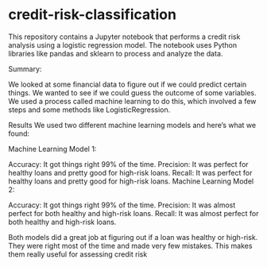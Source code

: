 # credit-risk-classification

This repository contains a Jupyter notebook that performs a credit risk analysis using a logistic regression model. The notebook uses Python libraries like pandas and sklearn to process and analyze the data.

Summary:

We looked at some financial data to figure out if we could predict certain things. We wanted to see if we could guess the outcome of some variables. We used a process called machine learning to do this, which involved a few steps and some methods like LogisticRegression.

Results
We used two different machine learning models and here’s what we found:

Machine Learning Model 1:

Accuracy: It got things right 99% of the time.
Precision: It was perfect for healthy loans and pretty good for high-risk loans.
Recall: It was perfect for healthy loans and pretty good for high-risk loans.
Machine Learning Model 2:

Accuracy: It got things right 99% of the time.
Precision: It was almost perfect for both healthy and high-risk loans.
Recall: It was almost perfect for both healthy and high-risk loans.

Both models did a great job at figuring out if a loan was healthy or high-risk. They were right most of the time and made very few mistakes. This makes them really useful for assessing credit risk

